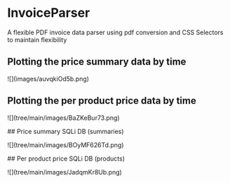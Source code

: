 # InvoiceParser
A flexible PDF invoice data parser using pdf conversion and CSS Selectors to maintain flexibility

## Plotting the price summary data by time
<p>
![](images/auvqkiOd5b.png)
</p>


## Plotting the per product price data by time
<p>![](tree/main/images/BaZKeBur73.png)</p>
## Price summary SQLi DB (summaries)
<p>![](tree/main/images/BOyMF626Td.png)</p>
## Per product price SQLi DB (products)
<p>![](tree/main/images/JadqmKr8Ub.png)</p>

